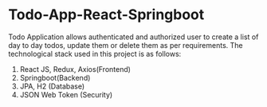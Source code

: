 # Todo-App-React-Springboot

Todo Application allows authenticated and authorized user to create a list of day to day todos, update them or delete them as per requirements. 
The technological stack used in this project is as follows:

1. React JS, Redux, Axios(Frontend)
2. Springboot(Backend)
3. JPA, H2 (Database)
4. JSON Web Token (Security)
